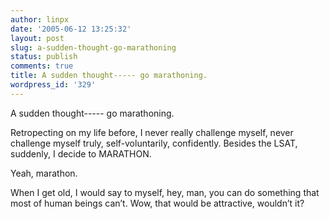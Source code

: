 ```yaml
---
author: linpx
date: '2005-06-12 13:25:32'
layout: post
slug: a-sudden-thought-go-marathoning
status: publish
comments: true
title: A sudden thought----- go marathoning.
wordpress_id: '329'
---
```


A sudden thought----- go marathoning.

Retropecting on my life before, I never really challenge myself, never
challenge myself truly, self-voluntarily, confidently. Besides the LSAT,
suddenly, I decide to MARATHON.

Yeah, marathon.

When I get old, I would say to myself, hey, man, you can do something that
most of human beings can’t. Wow, that would be attractive, wouldn’t it?

